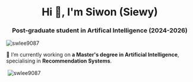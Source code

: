 <h1 align="center">Hi 👋, I'm Siwon (Siewy)</h1>
<h3 align="center">Post-graduate student in Artifical Intelligence (2024-2026)</h3>

<p align="left"> <img src="https://komarev.com/ghpvc/?username=swlee9087&label=Profile%20views&color=0e75b6&style=flat" alt="swlee9087" /> </p>

🔭 I’m currently working on **a Master's degree in Artificial Intelligence**, specialising in **Recommendation Systems**.

<p>&nbsp;<img align="center" src="https://github-readme-stats.vercel.app/api?username=swlee9087&show_icons=true&locale=en" alt="swlee9087" /></p>
